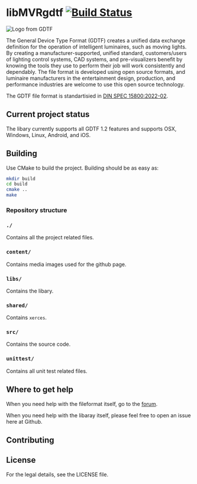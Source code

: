# libMVRgdtf [![Build Status](https://travis-ci.com/DeerSoftDevelopment/libVectorworksMvrGdtf.svg?token=XYyJzkGhjzcyyYrPsJnY&branch=master)](https://travis-ci.com/DeerSoftDevelopment/libVectorworksMvrGdtf)
![Logo from GDTF](content/logo.png)

The General Device Type Format (GDTF) creates a unified data exchange definition for the operation of intelligent luminaires, such as moving lights. By creating a manufacturer-supported, unified standard, customers/users of lighting control systems, CAD systems, and pre-visualizers benefit by knowing the tools they use to perform their job will work consistently and dependably. The file format is developed using open source formats, and luminaire manufacturers in the entertainment design, production, and performance industries are welcome to use this open source technology.

The GDTF file format is standartisied in [DIN SPEC 15800:2022-02](https://www.beuth.de/en/technical-rule/din-spec-15800/349717520).


## Current project status

The libary currently supports all GDTF 1.2 features and supports OSX, Windows, Linux, Android, and iOS.

## Building

Use CMake to build the project. Building should be as easy as:

```` bash
mkdir build
cd build
cmake ..
make
````

### Repository structure

### `./`

Contains all the project related files.

### `content/`

Contains media images used for the github page.

### `libs/`

Contains the libary.

### `shared/`

Contains `xerces`.

### `src/`

Contains the source code.

### `unittest/`

Contains all unit test related files.

## Where to get help

When you need help with the fileformat itself, go to the [forum](https://gdtf-share.com/forum/). 

When you need help with the libaray itself, please feel free to open an issue here at Github.

## Contributing


## License

For the legal details, see the LICENSE file.
